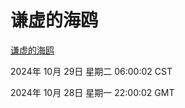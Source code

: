 # 谦虚的海鸥
[谦虚的海鸥](http://219.139.197.74:56308/qxdho/course/base/hotlink/index.php)

2024年 10月 29日 星期二 06:00:02 CST

2024年 10月 28日 星期一 22:00:02 GMT
